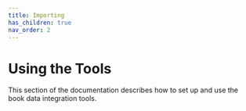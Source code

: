 ```yaml
---
title: Importing
has_children: true
nav_order: 2
---
```


# Using the Tools

This section of the documentation describes how to set up and use the book data integration tools.
